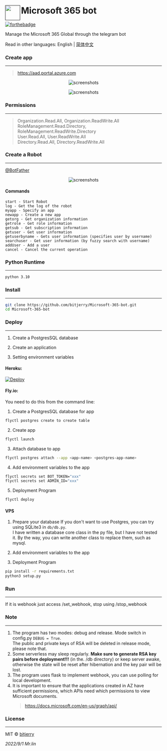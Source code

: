 # <a href=""><img src="https://cdn.jsdelivr.net/gh/bitjerry/Microsoft-365-bot@main/img/4.ico" align="left" height="48" width="48" ></a> Microsoft 365 bot


[![forthebadge](https://forthebadge.com/images/badges/made-with-python.svg)](https://forthebadge.com)

Manage the Microsoft 365 Global through the telegram bot

Read in other languages: English | [简体中文](/README.zh-CN.md)

### Create app

---
>https://aad.portal.azure.com

<p align="center"><img src="https://cdn.jsdelivr.net/gh/bitjerry/Microsoft-365-bot@main/img/1.png" alt="screenshots"></p>
<p align="center"><img src="https://cdn.jsdelivr.net/gh/bitjerry/Microsoft-365-bot@main/img/2.png" alt="screenshots"></p>

### Permissions

---
> Organization.Read.All, Organization.ReadWrite.All  
> RoleManagement.Read.Directory, RoleManagement.ReadWrite.Directory  
> User.Read.All, User.ReadWrite.All  
> Directory.Read.All, Directory.ReadWrite.All  

### Create a Robot

---

<a href="https://t.me/BotFather">@BotFather</a> 

<p align="center"><img src="https://cdn.jsdelivr.net/gh/bitjerry/Microsoft-365-bot@main/img/3.png" alt="screenshots"></p>
 
#### Commands
```
start - Start Robot
log - Get the log of the robot
myapp - Specify an app
newapp - Create a new app
getorg - Get organization information
getrole - Get role information
getsub - Get subscription information
getuser - Get user information
getuserbyname - Gets user information (specifies user by username)
searchuser - Get user information (by fuzzy search with username)
addUser - Add a user
cancel - Cancel the current operation
```


### Python Runtime

---
```bash
python 3.10
```

### Install

---
```bash
git clone https://github.com/bitjerry/Microsoft-365-bot.git
cd Microsoft-365-bot
```

### Deploy

---

1. Create a PostgresSQL database

2. Create an application

3. Setting environment variables

#### Heroku: 


[![Deploy](https://www.herokucdn.com/deploy/button.svg)](https://heroku.com/deploy)

#### Fly.io: 
You need to do this from the command line:

1. Create a PostgresSQL database for app
```bash
flyctl postgres create to create table
```
2. Create app
```bash
flyctl launch
```
3. Attach database to app
```bash
flyctl postgres attach --app <app-name> <postgres-app-name>
```
4. Add environment variables to the app
```bash
flyctl secrets set BOT_TOKEN="xxx"
flyctl secrets set ADMIN_ID="xxx"
```
5. Deployment Program
```bash
flyctl deploy
```

#### VPS

1. Prepare your database
If you don't want to use Postgres, you can try using SQLite3 in `db/db.py`.  
I have written a database core class in the py file, but I have not tested it.
By the way, you can write another class to replace them, such as mysql.

2. Add environment variables to the app
3. Deployment Program
```bash
pip install -r requirements.txt
python3 setup.py
```

### Run

---
If it is webhook just access /set_webhook, stop using /stop_webhook

### Note

---
1. The program has two modes: debug and release. Mode switch in config.py `DEBUG = True`.  
   The public and private keys of RSA will be deleted in release mode, please note that.  
2. Some serverless may sleep regularly. **Make sure to generate RSA key pairs before deployment!!!** (in the. /db directory) 
   or keep server awake, otherwise the state will be reset after hibernation and the key pair will be lost.
3. The program uses flask to implement webhook, you can use polling for local development.
4. It is important to ensure that the applications created in AZ have sufficient permissions, which APIs need which permissions to view Microsoft documents.
   >https://docs.microsoft.com/en-us/graph/api/
   
### License

---
MIT © [bitjerry](/LICENSE)
  
*2022/9/1*
*Mr.lin*
